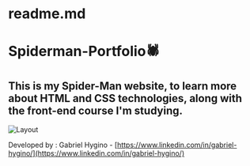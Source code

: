 # readme.md

# Spiderman-Portfolio🕷

## This is my Spider-Man website, to learn more about HTML and CSS technologies, along with the front-end course I'm studying.

![Layout](Spiderman-portfolio\assets\images\layout.jpeg)

Developed by : Gabriel Hygino - [https://www.linkedin.com/in/gabriel-hygino/](https://www.linkedin.com/in/gabriel-hygino/)